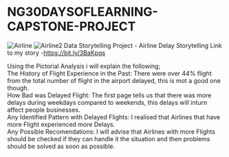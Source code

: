 # NG30DAYSOFLEARNING-CAPSTONE-PROJECT
![Airline](https://user-images.githubusercontent.com/96332895/180364753-d40d91d2-8bc9-4e60-9e4b-9ab5873e7a78.jpg)
![Airline2](https://user-images.githubusercontent.com/96332895/180364763-e8a8b6bd-b86d-4e8b-b6dd-337571ecf8cf.jpg)
Data Storytelling Project - Airline Delay Storytelling
Link to my story -https://bit.ly/3BaKpqs

Using the Pictorial Analysis i will explain the following;       
The History of Flight Experience in the Past: There were over 44% flight from the total number of flight in the airport delayed, this is mot a good one though.  
How Bad was Delayed Flight:  The first page tells us that there was more delays during weekdays compared to weekends, this delays will inturn affect people businesses.               
Any Identified Pattern with Delayed Flights: I realised that Airlines that have more Flight experienced more Delays.      
Any Possible Recomendations: I will advise that Airlines with more Flights should be checked if they can handle it the situation and then problems should be solved as soon as possible.
